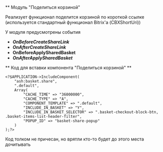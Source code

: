 ** Модуль "Поделиться корзиной"

Реализует функционал поделится корзиной по короткой ссылке (используется стандартный функционал Bitrix'а (CBXShortUri))

У модуля предусмотрены события 

- ***OnBeforeCreateShareLink***
- ***OnAfterCreateShareLink***
- ****OnBeforeApplySharedBasket****
- ***OnAfterApplySharedBasket***


** Код для вставки компонента "Поделиться корзиной" **

```
<?$APPLICATION->IncludeComponent(
	"ash:basket.share",
	".default",
	Array(
		"CACHE_TIME" => "36000000",
		"CACHE_TYPE" => "A",
		"COMPONENT_TEMPLATE" => ".default",
		"INCLUDE_IN_BASKET" => "Y",
		"INCLUDE_IN_BASKET_SELECTOR" => ".basket-checkout-block-btn, .basket-items-list-header-filter",
		"POPUP_ID" => "basket-share-popup"
	)
);?>
```

Код толком не причесан, но врятли кто-то будет до этого места дочитывать

